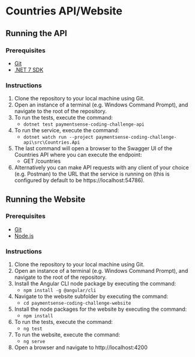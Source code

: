 # Countries API/Website
## Running the API
### Prerequisites
- [Git](https://git-scm.com/downloads)
- [.NET 7 SDK](https://dotnet.microsoft.com/en-us/download)
### Instructions
1. Clone the repository to your local machine using Git.
2. Open an instance of a terminal (e.g. Windows Command Prompt), and navigate to the root of the repository.
3. To run the tests, execute the command:
    - `dotnet test paymentsense-coding-challenge-api`
4. To run the service, execute the command:       
    - `dotnet watch run --project paymentsense-coding-challenge-api\src\Countries.Api`
5. The last command will open a browser to the Swagger UI of the Countries API where you can execute the endpoint:
    - GET /countries
6. Alternatively you can make API requests with any client of your choice (e.g. Postman) to the URL that the service is running on (this is configured by default to be https://localhost:54786).

## Running the Website
### Prerequisites
- [Git](https://git-scm.com/downloads)
- [Node.js](https://nodejs.org/en/download)
### Instructions
1. Clone the repository to your local machine using Git.
2. Open an instance of a terminal (e.g. Windows Command Prompt), and navigate to the root of the repository.
3. Install the Angular CLI node package by executing the command:
    - `npm install -g @angular/cli`
4. Navigate to the website subfolder by executing the command:
    - `cd paymentsense-coding-challenge-website`
5. Install the node packages for the website by executing the command:
    - `npm install`
6. To run the tests, execute the command:
    - `ng test`
7. To run the website, execute the command:       
    - `ng serve`
8. Open a browser and navigate to http://localhost:4200
